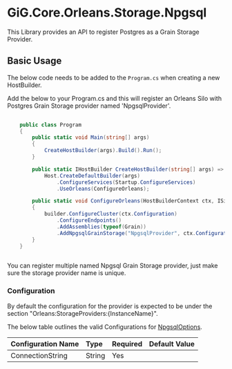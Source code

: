 # GiG.Core.Orleans.Storage.Npgsql

This Library provides an API to register Postgres as a Grain Storage Provider.

## Basic Usage

The below code needs to be added to the `Program.cs` when creating a new HostBuilder.

Add the below to your Program.cs and this will register an Orleans Silo with Postgres Grain Storage provider named 'NpgsqlProvider'.

```csharp
		
	public class Program
    {
        public static void Main(string[] args)
        {
            CreateHostBuilder(args).Build().Run();
        }

        public static IHostBuilder CreateHostBuilder(string[] args) =>
            Host.CreateDefaultBuilder(args)                                
                .ConfigureServices(Startup.ConfigureServices)
                .UseOrleans(ConfigureOrleans);

		public static void ConfigureOrleans(HostBuilderContext ctx, ISiloBuilder builder)
        {
            builder.ConfigureCluster(ctx.Configuration)
                .ConfigureEndpoints()
                .AddAssemblies(typeof(Grain))
				.AddNpgsqlGrainStorage("NpgsqlProvider", ctx.Configuration);
        }
    }
      
```

You can register multiple named Npgsql Grain Storage provider, just make sure the storage provider name is unique.


### Configuration

By default the configuration for the provider is expected to be under the section "Orleans:StorageProviders:{InstanceName}". 

The below table outlines the valid Configurations for [NpgsqlOptions](../src/GiG.Core.Orleans.Storage.Npgsql/Configurations/NpgsqlOptions.cs).

| Configuration Name | Type   | Required | Default Value |
|:-------------------|:-------|:---------|:--------------|
| ConnectionString   | String | Yes      |               |
